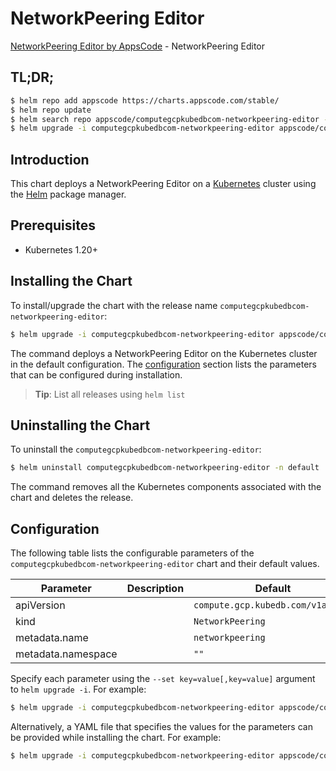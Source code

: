 # NetworkPeering Editor

[NetworkPeering Editor by AppsCode](https://appscode.com) - NetworkPeering Editor

## TL;DR;

```bash
$ helm repo add appscode https://charts.appscode.com/stable/
$ helm repo update
$ helm search repo appscode/computegcpkubedbcom-networkpeering-editor --version=v0.25.0
$ helm upgrade -i computegcpkubedbcom-networkpeering-editor appscode/computegcpkubedbcom-networkpeering-editor -n default --create-namespace --version=v0.25.0
```

## Introduction

This chart deploys a NetworkPeering Editor on a [Kubernetes](http://kubernetes.io) cluster using the [Helm](https://helm.sh) package manager.

## Prerequisites

- Kubernetes 1.20+

## Installing the Chart

To install/upgrade the chart with the release name `computegcpkubedbcom-networkpeering-editor`:

```bash
$ helm upgrade -i computegcpkubedbcom-networkpeering-editor appscode/computegcpkubedbcom-networkpeering-editor -n default --create-namespace --version=v0.25.0
```

The command deploys a NetworkPeering Editor on the Kubernetes cluster in the default configuration. The [configuration](#configuration) section lists the parameters that can be configured during installation.

> **Tip**: List all releases using `helm list`

## Uninstalling the Chart

To uninstall the `computegcpkubedbcom-networkpeering-editor`:

```bash
$ helm uninstall computegcpkubedbcom-networkpeering-editor -n default
```

The command removes all the Kubernetes components associated with the chart and deletes the release.

## Configuration

The following table lists the configurable parameters of the `computegcpkubedbcom-networkpeering-editor` chart and their default values.

|     Parameter      | Description |                   Default                    |
|--------------------|-------------|----------------------------------------------|
| apiVersion         |             | <code>compute.gcp.kubedb.com/v1alpha1</code> |
| kind               |             | <code>NetworkPeering</code>                  |
| metadata.name      |             | <code>networkpeering</code>                  |
| metadata.namespace |             | <code>""</code>                              |


Specify each parameter using the `--set key=value[,key=value]` argument to `helm upgrade -i`. For example:

```bash
$ helm upgrade -i computegcpkubedbcom-networkpeering-editor appscode/computegcpkubedbcom-networkpeering-editor -n default --create-namespace --version=v0.25.0 --set apiVersion=compute.gcp.kubedb.com/v1alpha1
```

Alternatively, a YAML file that specifies the values for the parameters can be provided while
installing the chart. For example:

```bash
$ helm upgrade -i computegcpkubedbcom-networkpeering-editor appscode/computegcpkubedbcom-networkpeering-editor -n default --create-namespace --version=v0.25.0 --values values.yaml
```
